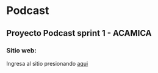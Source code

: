 # Podcast
## Proyecto Podcast sprint 1 - ACAMICA

### Sitio web:
Ingresa al sitio presionando [aqui](https://robertoreina.github.io/podcast/)
